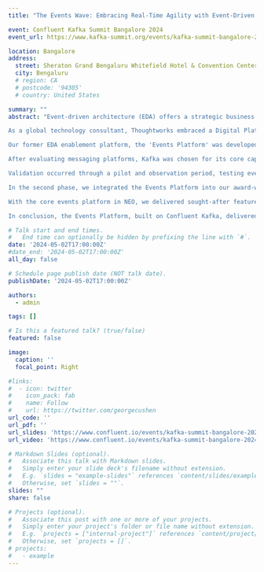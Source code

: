 ```yaml
---
title: "The Events Wave: Embracing Real-Time Agility with Event-Driven Architecture at Thoughtworks"

event: Confluent Kafka Summit Bangalore 2024
event_url: https://www.kafka-summit.org/events/kafka-summit-bangalore-2024/agenda

location: Bangalore
address:
  street: Sheraton Grand Bengaluru Whitefield Hotel & Convention Center
  city: Bengaluru
  # region: CA
  # postcode: '94305'
  # country: United States

summary: ""
abstract: "Event-driven architecture (EDA) offers a strategic business advantage, demanding a growth mindset for successful implementation. The use of EDA mechanisms and near-real-time integrations provides unspoken synergistic benefits for businesses.<br /><br />

As a global technology consultant, Thoughtworks embraced a Digital Platform Strategy in 2017, positioning itself as a front runner. The adoption of EDA became pivotal for continuous system iteration, ensuring real-time data.<br /><br />

Our former EDA enablement platform, the 'Events Platform' was developed with Redis and RabbitMQ. The challenge was not the technology choice but the platform's stagnation and growing scaling needs of ThoughtWorks.<br /><br />

After evaluating messaging platforms, Kafka was chosen for its core capabilities in scaling, availability, and reliability. The Events Platform's capabilities were re-implemented on Kafka, creating a robust product.<br /><br />

Validation occurred through a pilot and observation period, testing events in the new platform with satisfactory results. Migrating the Events Platform followed a meticulously planned strategy, allowing seamless transition while event-driven remaining active.<br /><br />

In the second phase, we integrated the Events Platform into our award-winning [Internal Developer Platform (IDP), NEO](https://www.thoughtworks.com/en-in/clients/thoughtworks-neo). This facilitated a seamless experience for developers to publish and consume events.<br /><br />

With the core events platform in NEO, we delivered sought-after features, such as attribute value-based event authorization, adopting cloud events specifications for interoperability, and encrypting event payloads at rest.<br /><br />

In conclusion, the Events Platform, built on Confluent Kafka, delivered substantial business value for Thoughtworks, establishing resilient systems and seamless interactions. Our aim is to share this success story, providing insights into the adoption mindset and guiding enterprises in building scalable and robust systems using Kafka.<br />"

# Talk start and end times.
#   End time can optionally be hidden by prefixing the line with `#`.
date: '2024-05-02T17:00:00Z'
#date_end: '2024-05-02T17:00:00Z'
all_day: false

# Schedule page publish date (NOT talk date).
publishDate: '2024-05-02T17:00:00Z'

authors:
  - admin

tags: []

# Is this a featured talk? (true/false)
featured: false

image:
  caption: ''
  focal_point: Right

#links:
#  - icon: twitter
#    icon_pack: fab
#    name: Follow
#    url: https://twitter.com/georgecushen
url_code: ''
url_pdf: ''
url_slides: 'https://www.confluent.io/events/kafka-summit-bangalore-2024/the-events-wave-embracing-real-time-agility-with-event-driven-architecture/'
url_video: 'https://www.confluent.io/events/kafka-summit-bangalore-2024/the-events-wave-embracing-real-time-agility-with-event-driven-architecture/'

# Markdown Slides (optional).
#   Associate this talk with Markdown slides.
#   Simply enter your slide deck's filename without extension.
#   E.g. `slides = "example-slides"` references `content/slides/example-slides.md`.
#   Otherwise, set `slides = ""`.
slides: ""
share: false

# Projects (optional).
#   Associate this post with one or more of your projects.
#   Simply enter your project's folder or file name without extension.
#   E.g. `projects = ["internal-project"]` references `content/project/deep-learning/index.md`.
#   Otherwise, set `projects = []`.
# projects:
#   - example
---
```


<!-- {{% callout note %}}
Click on the **Slides** button above to view the built-in slides feature.
{{% /callout %}}

Slides can be added in a few ways:

- **Create** slides using Hugo Blox Builder's [_Slides_](https://docs.hugoblox.com/reference/content-types/) feature and link using `slides` parameter in the front matter of the talk file
- **Upload** an existing slide deck to `static/` and link using `url_slides` parameter in the front matter of the talk file
- **Embed** your slides (e.g. Google Slides) or presentation video on this page using [shortcodes](https://docs.hugoblox.com/reference/markdown/).

Further event details, including [page elements](https://docs.hugoblox.com/reference/markdown/) such as image galleries, can be added to the body of this page. -->
